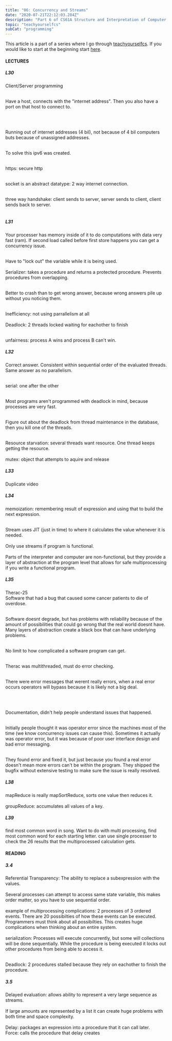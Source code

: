 ```yaml
---
title: "06: Concurrency and Streams"
date: "2020-07-21T22:12:03.284Z"
description: "Part 6 of CS61A Structure and Interpretation of Computer Programs"
topic: "teachyourselfcs"
subCat: "programming"
---
```


This article is a part of a series where I go through [teachyourselfcs](https://teachyourselfcs.com/).
If you would like to start at the beginning start [here](https://bpp.dev/articles/teachyourselfcs/programming/00-getting-started/).

#### LECTURES

##### L30

Client/Server programming
<br>
<br>

Have a host, connects with the "internet address".
Then you also have a port on that host to connect to.

<br>
<br>

Running out of internet addresses (4 bil), not because of 4 bil computers buts because of unassigned addresses.
<br>
<br>

To solve this ipv6 was created.
<br>
<br>

https: secure http
<br>
<br>

socket is an abstract datatype: 2 way internet connection.
<br>
<br>

three way handshake: client sends to server, server sends to client, client sends back to server.
<br>
<br>

##### L31

Your processer has memory inside of it to do computations with data very fast (ram). If second load called before first store happens you can get a concurrency issue.
<br>
<br>

Have to "lock out" the variable while it is being used.
<br>
<br>
Serializer: takes a procedure and returns a protected procedure.
Prevents procedures from overlapping.
<br>
<br>

Better to crash than to get wrong answer, because wrong answers pile up without you noticing them.
<br>
<br>

Inefficiency: not using parrallelism at all
<br>
<br>
Deadlock: 2 threads locked waiting for eachother to finish
<br>
<br>

unfairness: process A wins and process B can't win.

##### L32

Correct answer. Consistent within sequential order of the evaluated threads.
Same answer as no parallelism.
<br>
<br>

serial: one after the other
<br>
<br>

Most programs aren't programmed with deadlock in mind, because processes are very fast.
<br>
<br>

Figure out about the deadlock from thread maintenance in the database, then you kill one of the threads.
<br>
<br>

Resource starvation: several threads want resource. One thread keeps getting the resource.
<br>
<br>
mutex: object that attempts to aquire and release

##### L33

Duplicate video

##### L34

memoization: remembering result of expression and using that to build the next expression.
<br>
<br>

Stream uses JIT (just in time) to where it calculates the value whenever it is needed.
<br>
<br>
Only use streams if program is functional.
<br>
<br>
Parts of the interpreter and computer are non-functional, but they provide a layer of abstraction at the program level that allows for safe multiprocessing if you write a functional program.

##### L35

Therac-25
<br>
Software that had a bug that caused some cancer patients to die of overdose.
<br>
<br>

Software doesnt degrade, but has problems with reliability because of the amount of possibilities that could go wrong that the real world doesnt have. Many layers of abstraction create a black box that can have underlying problems.
<br>
<br>

No limit to how complicated a software program can get.
<br>
<br>

Therac was multithreaded, must do error checking.
<br>
<br>

There were error messages that werent really errors, when a real error occurs operators will bypass because it is likely not a big deal.

<br>
<br>

Documentation, didn't help people understand issues that happened.
<br>
<br>

Initially people thought it was operator error since the machines most of the time (we know concurrency issues can cause this). Sometimes it actually was operator error, but it was because of poor user interface design and bad error messaging.
<br>
<br>

They found error and fixed it, but just because you found a real error doesn't mean more errors can't be within the program. They shipped the bugfix without extensive testing to make sure the issue is really resolved.

##### L38

mapReduce is really mapSortReduce, sorts one value then reduces it.
<br>
<br>
groupReduce: accumulates all values of a key.

##### L39

find most common word in song. Want to do with multi processing,
find most common word for each starting letter. can use single processer to check the 26 results that the multiprocessed calculation gets.

#### READING

##### 3.4

Referential Transparency: The ability to replace a subexpression with the values.
<br>
<br>
Several processes can attempt to access same state variable, this makes order matter, so you have to use sequential order.
<br>
<br>
example of multiprocessing complications:
2 processes of 3 ordered events. There are 20 possibilties of how these events can be executed. Programmers must think about all possibilties. This creates huge complications when thinking about an entire system.
<br>
<br>
serialization: Processes will execute concurrently, but some will collections will be done sequentially. While the procedure is being executed it locks out other procedures from being able to access it.
<br>
<br>

Deadlock: 2 procedures stalled because they rely on eachother to finish the procedure.

##### 3.5

Delayed evaluation: allows ability to represent a very large sequence as streams.
<br>
<br>
If large amounts are represented by a list it can create huge problems with both time and space complexity.
<br>
<br>
Delay: packages an expression into a procedure that it can call later.
<br>
Force: calls the procedure that delay creates
